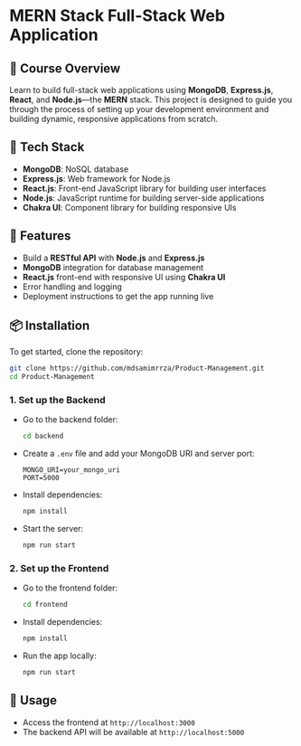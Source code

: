 # MERN Stack Full-Stack Web Application

## 🚀 Course Overview
Learn to build full-stack web applications using **MongoDB**, **Express.js**, **React**, and **Node.js**—the **MERN** stack. This project is designed to guide you through the process of setting up your development environment and building dynamic, responsive applications from scratch.

## 🔧 Tech Stack
- **MongoDB**: NoSQL database
- **Express.js**: Web framework for Node.js
- **React.js**: Front-end JavaScript library for building user interfaces
- **Node.js**: JavaScript runtime for building server-side applications
- **Chakra UI**: Component library for building responsive UIs

## 📝 Features
- Build a **RESTful API** with **Node.js** and **Express.js**
- **MongoDB** integration for database management
- **React.js** front-end with responsive UI using **Chakra UI**
- Error handling and logging
- Deployment instructions to get the app running live

## 📦 Installation

To get started, clone the repository:

```bash
git clone https://github.com/mdsamimrrza/Product-Management.git
cd Product-Management
```

### 1. Set up the Backend
- Go to the backend folder:
  ```bash
  cd backend
  ```
- Create a `.env` file and add your MongoDB URI and server port:
  ```
  MONGO_URI=your_mongo_uri
  PORT=5000
  ```
- Install dependencies:
  ```bash
  npm install
  ```
- Start the server:
  ```bash
  npm run start
  ```

### 2. Set up the Frontend
- Go to the frontend folder:
  ```bash
  cd frontend
  ```
- Install dependencies:
  ```bash
  npm install
  ```
- Run the app locally:
  ```bash
  npm run start
  ```

## 🎯 Usage
- Access the frontend at `http://localhost:3000`
- The backend API will be available at `http://localhost:5000`

